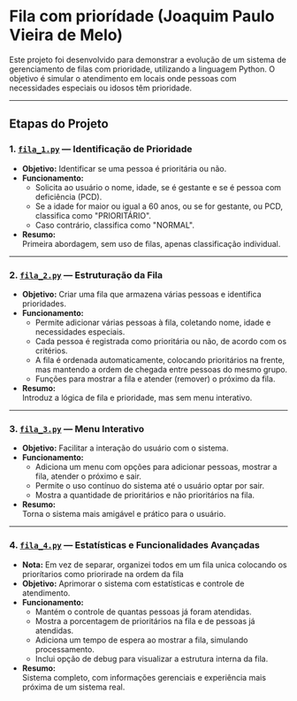 # Fila com priorídade (Joaquim Paulo Vieira de Melo)



Este projeto foi desenvolvido para demonstrar a evolução de um sistema de gerenciamento de filas com prioridade, utilizando a linguagem Python. O objetivo é simular o atendimento em locais onde pessoas com necessidades especiais ou idosos têm prioridade.

---

## Etapas do Projeto

### **1. [`fila_1.py`](./fila_1.py) — Identificação de Prioridade**

- **Objetivo:** Identificar se uma pessoa é prioritária ou não.
- **Funcionamento:**  
  - Solicita ao usuário o nome, idade, se é gestante e se é pessoa com deficiência (PCD).
  - Se a idade for maior ou igual a 60 anos, ou se for gestante, ou PCD, classifica como "PRIORITÁRIO".
  - Caso contrário, classifica como "NORMAL".
- **Resumo:**  
  Primeira abordagem, sem uso de filas, apenas classificação individual.

---

### **2. [`fila_2.py`](./fila_2.py) — Estruturação da Fila**

- **Objetivo:** Criar uma fila que armazena várias pessoas e identifica prioridades.
- **Funcionamento:**  
  - Permite adicionar várias pessoas à fila, coletando nome, idade e necessidades especiais.
  - Cada pessoa é registrada como prioritária ou não, de acordo com os critérios.
  - A fila é ordenada automaticamente, colocando prioritários na frente, mas mantendo a ordem de chegada entre pessoas do mesmo grupo.
  - Funções para mostrar a fila e atender (remover) o próximo da fila.
- **Resumo:**  
  Introduz a lógica de fila e prioridade, mas sem menu interativo.

---

### **3. [`fila_3.py`](./fila_3.py) — Menu Interativo**

- **Objetivo:** Facilitar a interação do usuário com o sistema.
- **Funcionamento:**  
  - Adiciona um menu com opções para adicionar pessoas, mostrar a fila, atender o próximo e sair.
  - Permite o uso contínuo do sistema até o usuário optar por sair.
  - Mostra a quantidade de prioritários e não prioritários na fila.
- **Resumo:**  
  Torna o sistema mais amigável e prático para o usuário.

---

### **4. [`fila_4.py`](./fila_4.py) — Estatísticas e Funcionalidades Avançadas**
- **Nota:** Em vez de separar, organizei todos em um fila unica colocando os priorítarios como priorirade na ordem da fila
- **Objetivo:** Aprimorar o sistema com estatísticas e controle de atendimento.
- **Funcionamento:**  
  - Mantém o controle de quantas pessoas já foram atendidas.
  - Mostra a porcentagem de prioritários na fila e de pessoas já atendidas.
  - Adiciona um tempo de espera ao mostrar a fila, simulando processamento.
  - Inclui opção de debug para visualizar a estrutura interna da fila.
- **Resumo:**  
  Sistema completo, com informações gerenciais e experiência mais próxima de um sistema real.
